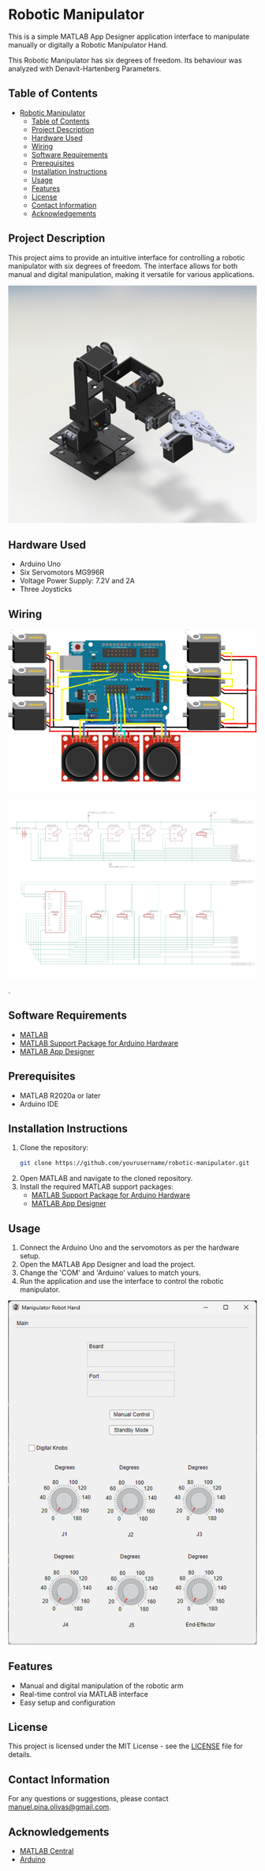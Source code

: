 # Robotic Manipulator

This is a simple MATLAB App Designer application interface to manipulate manually or digitally a Robotic Manipulator Hand.

This Robotic Manipulator has six degrees of freedom. Its behaviour was analyzed with Denavit-Hartenberg Parameters.

## Table of Contents
- [Robotic Manipulator](#robotic-manipulator)
  - [Table of Contents](#table-of-contents)
  - [Project Description](#project-description)
  - [Hardware Used](#hardware-used)
  - [Wiring](#wiring)
  - [Software Requirements](#software-requirements)
  - [Prerequisites](#prerequisites)
  - [Installation Instructions](#installation-instructions)
  - [Usage](#usage)
  - [Features](#features)
  - [License](#license)
  - [Contact Information](#contact-information)
  - [Acknowledgements](#acknowledgements)

## Project Description
This project aims to provide an intuitive interface for controlling a robotic manipulator with six degrees of freedom. The interface allows for both manual and digital manipulation, making it versatile for various applications.

<p align="center">
  <img width="auto" height="auto" src="img/structure.png">
</p>

## Hardware Used
<ul>
    <li>Arduino Uno</li>
    <li>Six Servomotors MG996R</li>
    <li>Voltage Power Supply: 7.2V and 2A</li>
    <li>Three Joysticks</li>
</ul>

## Wiring

<p align="center">
  <img width="auto" height="auto" src="img/pictoric.png">
</p>

<p align="center">
  <img width="auto" height="auto" src="img/schematics.jpg">
</p>.

## Software Requirements
  - [MATLAB](https://la.mathworks.com/products/matlab.html)
  - [MATLAB Support Package for Arduino Hardware](https://la.mathworks.com/matlabcentral/fileexchange/47522-matlab-support-package-for-arduino-hardware)
  - [MATLAB App Designer](https://la.mathworks.com/products/matlab/app-designer.htm)

## Prerequisites
- MATLAB R2020a or later
- Arduino IDE

## Installation Instructions
1. Clone the repository:
    ```sh
    git clone https://github.com/yourusername/robotic-manipulator.git
    ```
2. Open MATLAB and navigate to the cloned repository.
3. Install the required MATLAB support packages:
    - <a href="https://la.mathworks.com/matlabcentral/fileexchange/47522-matlab-support-package-for-arduino-hardware" target="_blank">MATLAB Support Package for Arduino Hardware</a>
    - <a href="https://la.mathworks.com/products/matlab/app-designer.html" target="_blank">MATLAB App Designer</a>

## Usage
1. Connect the Arduino Uno and the servomotors as per the hardware setup.
2. Open the MATLAB App Designer and load the project.
3. Change the 'COM' and 'Arduino' values to match yours.
4. Run the application and use the interface to control the robotic manipulator.

<p align="center">
  <img width="auto" height="auto" src="img/interface.png">
</p>

## Features
- Manual and digital manipulation of the robotic arm
- Real-time control via MATLAB interface
- Easy setup and configuration

<!-- ## Contributing
Contributions are welcome! Please read the [contributing guidelines](CONTRIBUTING.md) first. -->

## License
This project is licensed under the MIT License - see the [LICENSE](LICENSE) file for details.

## Contact Information
For any questions or suggestions, please contact [manuel.pina.olivas@gmail.com](mailto:manuel.pina.olivas@gmail.com).

## Acknowledgements
- [MATLAB Central](https://www.mathworks.com/matlabcentral)
- [Arduino](https://www.arduino.cc/)
